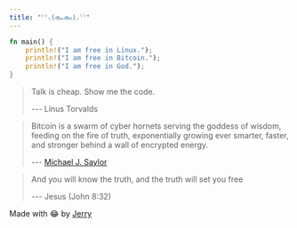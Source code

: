 ```yaml
---
title: "⸂⸂⸜(രᴗര๑)⸝⸃⸃"
---
```


```rust
fn main() {
    println!("I am free in Linux.");  
    println!("I am free in Bitcoin.");
    println!("I am free in God.");
}
```

> Talk is cheap. Show me the code.
>
> --- Linus Torvalds


> Bitcoin is a swarm of cyber hornets serving the goddess of wisdom, feeding
> on the fire of truth, exponentially growing ever smarter, faster, and 
> stronger behind a wall of encrypted energy.
>
> --- [Michael J. Saylor](https://twitter.com/saylor/status/1307029562321231873)

> And you will know the truth, and the truth will set you free
>
> --- Jesus (John 8:32)

Made with :joy: by [Jerry](https://junghoon2lee.github.io/DownTheRabitHole/)
